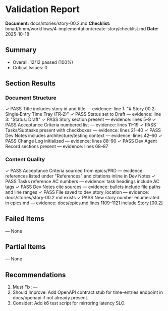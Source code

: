 # Validation Report

**Document:** docs/stories/story-00.2.md
**Checklist:** bmad/bmm/workflows/4-implementation/create-story/checklist.md
**Date:** 2025-10-18

## Summary
- Overall: 12/12 passed (100%)
- Critical Issues: 0

## Section Results

### Document Structure
✓ PASS Title includes story id and title — evidence: line 1: "# Story 00.2: Single‑Entry Time Tray (FR‑2)"
✓ PASS Status set to Draft — evidence: line 3: "Status: Draft"
✓ PASS Story section present — evidence: lines 5–9
✓ PASS Acceptance Criteria numbered list — evidence: lines 11–19
✓ PASS Tasks/Subtasks present with checkboxes — evidence: lines 21–40
✓ PASS Dev Notes includes architecture/testing context — evidence: lines 42–60
✓ PASS Change Log initialized — evidence: lines 88–90
✓ PASS Dev Agent Record sections present — evidence: lines 68–87

### Content Quality
✓ PASS Acceptance Criteria sourced from epics/PRD — evidence: references listed under "References" and citations inline in Dev Notes
✓ PASS Tasks reference AC numbers — evidence: task headings include AC tags
✓ PASS Dev Notes cite sources — evidence: bullets include file paths and line ranges
✓ PASS File saved to dev_story_location — evidence: docs/stories/story-00.2.md exists
✓ PASS New story number enumerated in epics.md — evidence: docs/epics.md lines 1109–1121 include Story [00.2]

## Failed Items
— None

## Partial Items
— None

## Recommendations
1. Must Fix: —
2. Should Improve: Add OpenAPI contract stub for time-entries endpoint in docs/openapi if not already present.
3. Consider: Add k6 test script for mirroring latency SLO.
